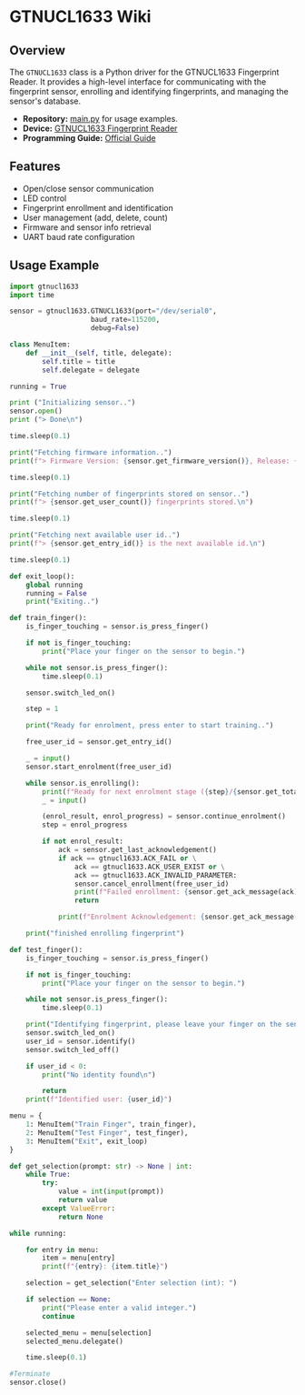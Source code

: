 # GTNUCL1633 Wiki

## Overview

The `GTNUCL1633` class is a Python driver for the GTNUCL1633 Fingerprint Reader. It provides a high-level interface for communicating with the fingerprint sensor, enrolling and identifying fingerprints, and managing the sensor's database.

- **Repository:** [main.py](../main.py) for usage examples.
- **Device:** [GTNUCL1633 Fingerprint Reader](https://cdn.sparkfun.com/assets/0/4/f/d/9/GT-nucl1633k1_product_specification_v1.2_20220509.pdf)
- **Programming Guide:** [Official Guide](https://cdn.sparkfun.com/assets/1/4/5/e/7/GT-NUCL1633K1_Programming_guide_V1.3.pdf)

## Features
- Open/close sensor communication
- LED control
- Fingerprint enrollment and identification
- User management (add, delete, count)
- Firmware and sensor info retrieval
- UART baud rate configuration

## Usage Example
```python
import gtnucl1633
import time

sensor = gtnucl1633.GTNUCL1633(port="/dev/serial0", 
                    baud_rate=115200, 
                    debug=False)

class MenuItem:
    def __init__(self, title, delegate):
        self.title = title
        self.delegate = delegate

running = True

print ("Initializing sensor..")
sensor.open()
print ("> Done\n")

time.sleep(0.1)

print("Fetching firmware information..")
print(f"> Firmware Version: {sensor.get_firmware_version()}, Release: {sensor.get_firmware_release_date()}\n")

time.sleep(0.1)

print("Fetching number of fingerprints stored on sensor..")
print(f"> {sensor.get_user_count()} fingerprints stored.\n")

time.sleep(0.1)

print("Fetching next available user id..")
print(f"> {sensor.get_entry_id()} is the next available id.\n")

time.sleep(0.1)

def exit_loop():
    global running
    running = False
    print("Exiting..")

def train_finger():
    is_finger_touching = sensor.is_press_finger()

    if not is_finger_touching:
        print("Place your finger on the sensor to begin.")

    while not sensor.is_press_finger():
        time.sleep(0.1)

    sensor.switch_led_on()

    step = 1

    print("Ready for enrolment, press enter to start training..")

    free_user_id = sensor.get_entry_id()

    _ = input()
    sensor.start_enrolment(free_user_id)

    while sensor.is_enrolling():
        print(f"Ready for next enrolment stage ({step}/{sensor.get_total_enrolment_stages()}), ")
        _ = input()

        (enrol_result, enrol_progress) = sensor.continue_enrolment()
        step = enrol_progress

        if not enrol_result:
            ack = sensor.get_last_acknowledgement()
            if ack == gtnucl1633.ACK_FAIL or \
                ack == gtnucl1633.ACK_USER_EXIST or \
                ack == gtnucl1633.ACK_INVALID_PARAMETER:
                sensor.cancel_enrollment(free_user_id)
                print(f"Failed enrollment: {sensor.get_ack_message(ack)}")
                return

            print(f"Enrolment Acknowledgement: {sensor.get_ack_message(ack)}")

    print("finished enrolling fingerprint")

def test_finger():
    is_finger_touching = sensor.is_press_finger()

    if not is_finger_touching:
        print("Place your finger on the sensor to begin.")

    while not sensor.is_press_finger():
        time.sleep(0.1)

    print("Identifying fingerprint, please leave your finger on the sensor..")
    sensor.switch_led_on()
    user_id = sensor.identify()
    sensor.switch_led_off()

    if user_id < 0:
        print("No identity found\n")

        return
    print(f"Identified user: {user_id}")

menu = {
    1: MenuItem("Train Finger", train_finger),
    2: MenuItem("Test Finger", test_finger),
    3: MenuItem("Exit", exit_loop)
}

def get_selection(prompt: str) -> None | int:
    while True:
        try:
            value = int(input(prompt))
            return value
        except ValueError:
            return None

while running:

    for entry in menu:
        item = menu[entry]
        print(f"{entry}: {item.title}")

    selection = get_selection("Enter selection (int): ")

    if selection == None:
        print("Please enter a valid integer.")
        continue

    selected_menu = menu[selection]
    selected_menu.delegate()

    time.sleep(0.1)

#Terminate
sensor.close()
```
